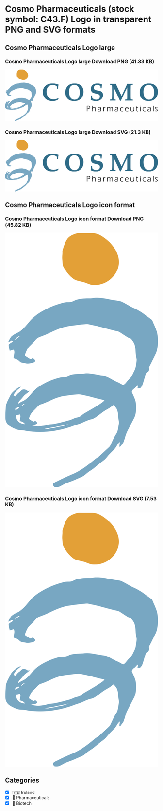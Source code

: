 # Cosmo Pharmaceuticals (stock symbol: C43.F) Logo in transparent PNG and SVG formats

## Cosmo Pharmaceuticals Logo large

### Cosmo Pharmaceuticals Logo large Download PNG (41.33 KB)

![Cosmo Pharmaceuticals Logo large Download PNG (41.33 KB)](/img/orig/C43.F_BIG-bac03d80.png)

### Cosmo Pharmaceuticals Logo large Download SVG (21.3 KB)

![Cosmo Pharmaceuticals Logo large Download SVG (21.3 KB)](/img/orig/C43.F_BIG-e46dd3cc.svg)

## Cosmo Pharmaceuticals Logo icon format

### Cosmo Pharmaceuticals Logo icon format Download PNG (45.82 KB)

![Cosmo Pharmaceuticals Logo icon format Download PNG (45.82 KB)](/img/orig/C43.F-e29eb665.png)

### Cosmo Pharmaceuticals Logo icon format Download SVG (7.53 KB)

![Cosmo Pharmaceuticals Logo icon format Download SVG (7.53 KB)](/img/orig/C43.F-07377b80.svg)



## Categories
- [x] 🇮🇪 Ireland
- [x] 💊 Pharmaceuticals
- [x] 🧬 Biotech
